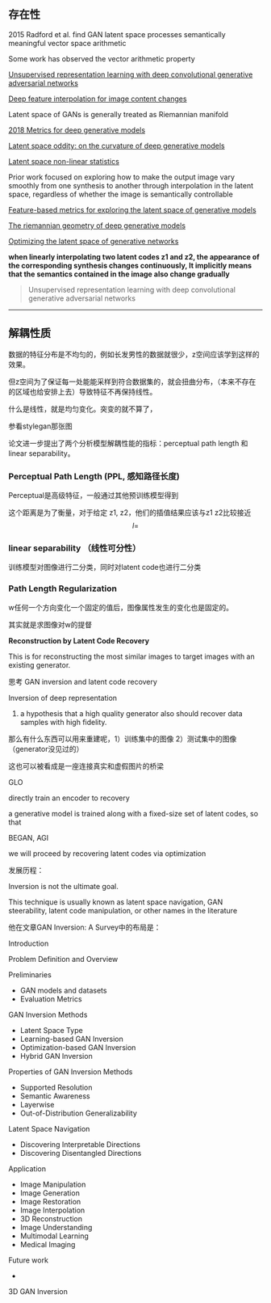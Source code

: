 

## 存在性

2015 Radford et al. find GAN latent space processes semantically meaningful vector space arithmetic

Some work has observed the vector arithmetic property 

[Unsupervised representation learning with deep convolutional generative adversarial networks]()

[Deep feature interpolation for image content changes]()



Latent space of GANs is generally treated as Riemannian manifold

[2018 Metrics for deep generative models]() 

[Latent space oddity: on the curvature of deep generative models]()

[Latent space non-linear statistics]()



Prior work focused on exploring how to make the output image vary smoothly from one synthesis to another through interpolation in the latent space, regardless of whether the image is semantically controllable

[Feature-based metrics for exploring the latent space of generative models]()

[The riemannian geometry of deep generative models]()

[Optimizing the latent space of generative networks]()



**when linearly interpolating two latent codes z1 and z2, the appearance of the corresponding synthesis changes continuously, It implicitly means that the semantics contained in the image also change gradually**

> Unsupervised representation learning with deep convolutional generative adversarial networks





---







## 解耦性质

数据的特征分布是不均匀的，例如长发男性的数据就很少，z空间应该学到这样的效果。

但z空间为了保证每一处能能采样到符合数据集的，就会扭曲分布，（本来不存在的区域也给安排上去）导致特征不再保持线性。

什么是线性，就是均匀变化。突变的就不算了，

参看stylegan那张图

论文进一步提出了两个分析模型解耦性能的指标：perceptual path length 和 linear separability。



### Perceptual Path Length (PPL, 感知路径长度)

Perceptual是高级特征，一般通过其他预训练模型得到

这个距离是为了衡量，对于给定 z1, z2，他们的插值结果应该与z1 z2比较接近
$$
l = 
$$


### linear separability （线性可分性）

训练模型对图像进行二分类，同时对latent code也进行二分类



### Path Length Regularization

w任何一个方向变化一个固定的值后，图像属性发生的变化也是固定的。

其实就是求图像对w的提督









**Reconstruction by Latent Code Recovery**

This is for reconstructing the most similar images to target images with an existing generator.





思考 GAN inversion and latent code recovery 



Inversion of deep representation 





1. a hypothesis that a high quality generator also should recover data samples with high fidelity.





那么有什么东西可以用来重建呢，1）训练集中的图像 2）测试集中的图像（generator没见过的）

这也可以被看成是一座连接真实和虚假图片的桥梁





GLO 



directly train an encoder to recovery 

a generative model is trained along with a fixed-size set of latent codes, so that 

BEGAN, AGI 

 we will proceed by recovering latent codes via optimization



发展历程：



Inversion is not the ultimate goal.

This technique is usually known as latent space navigation, GAN steerability, latent code manipulation, or other names in the literature





他在文章GAN Inversion: A Survey中的布局是：

Introduction

Problem Definition and Overview

Preliminaries

- GAN models and datasets
- Evaluation Metrics

GAN Inversion Methods

- Latent Space Type
- Learning-based GAN Inversion
- Optimization-based GAN Inversion
- Hybrid GAN Inversion

Properties of GAN Inversion Methods

- Supported Resolution
- Semantic Awareness
- Layerwise
- Out-of-Distribution Generalizability

Latent Space Navigation

- Discovering Interpretable Directions
- Discovering Disentangled Directions

Application

- Image Manipulation
- Image Generation
- Image Restoration
- Image Interpolation
- 3D Reconstruction
- Image Understanding
- Multimodal Learning
- Medical Imaging

Future work

- 







3D GAN Inversion

